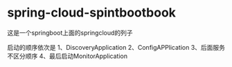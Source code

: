 # spring-cloud-spintbootbook
这是一个springboot上面的springcloud的列子


启动的顺序依次是
1、DiscoveryApplication
2、ConfigAPPlication
3、后面服务不区分顺序
4、最后启动MonitorApplication

